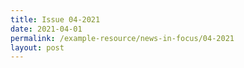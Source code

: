 ```yaml
---
title: Issue 04-2021
date: 2021-04-01
permalink: /example-resource/news-in-focus/04-2021
layout: post
---
```

